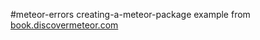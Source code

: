 #meteor-errors
creating-a-meteor-package example from  
[book.discovermeteor.com](https://book.discovermeteor.com/chapter/creating-a-meteor-package)